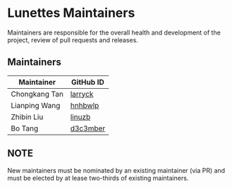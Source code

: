 # Lunettes Maintainers
Maintainers are responsible for the overall health and development of the project, review of pull requests and releases.

## Maintainers

| Maintainer    | GitHub ID                               |
|---------------|-----------------------------------------|
| Chongkang Tan | [larryck](https://github.com/larryck)   |
| Lianping Wang | [hnhbwlp](https://github.com/hnhbwlp)   |
| Zhibin Liu    | [linuzb](https://github.com/linuzb)     |
| Bo Tang       | [d3c3mber](https://github.com/d3c3mber) |

## NOTE
New maintainers must be nominated by an existing maintainer (via PR) and must be elected by at lease two-thirds of existing maintainers. 